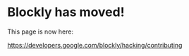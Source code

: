 # Blockly has moved! #

This page is now here:

https://developers.google.com/blockly/hacking/contributing